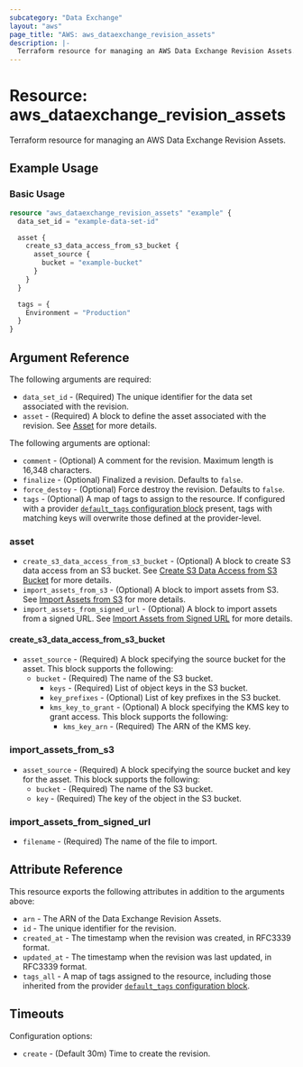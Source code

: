 ```yaml
---
subcategory: "Data Exchange"
layout: "aws"
page_title: "AWS: aws_dataexchange_revision_assets"
description: |-
  Terraform resource for managing an AWS Data Exchange Revision Assets.
---
```


# Resource: aws_dataexchange_revision_assets

Terraform resource for managing an AWS Data Exchange Revision Assets.

## Example Usage

### Basic Usage

```terraform
resource "aws_dataexchange_revision_assets" "example" {
  data_set_id = "example-data-set-id"

  asset {
    create_s3_data_access_from_s3_bucket {
      asset_source {
        bucket = "example-bucket"
      }
    }
  }

  tags = {
    Environment = "Production"
  }
}
```

## Argument Reference

The following arguments are required:

* `data_set_id` - (Required) The unique identifier for the data set associated with the revision.
* `asset` - (Required) A block to define the asset associated with the revision. See [Asset](#asset) for more details.

The following arguments are optional:

* `comment` - (Optional) A comment for the revision. Maximum length is 16,348 characters.
* `finalize` - (Optional) Finalized a revision. Defaults to `false`.
* `force_destoy` - (Optional) Force destroy the revision. Defaults to `false`.
* `tags` - (Optional) A map of tags to assign to the resource. If configured with a provider [`default_tags` configuration block](https://registry.terraform.io/providers/hashicorp/aws/latest/docs#default_tags-configuration-block) present, tags with matching keys will overwrite those defined at the provider-level.

### asset

* `create_s3_data_access_from_s3_bucket` - (Optional) A block to create S3 data access from an S3 bucket. See [Create S3 Data Access from S3 Bucket](#create_s3_data_access_from_s3_bucket) for more details.
* `import_assets_from_s3` - (Optional) A block to import assets from S3. See [Import Assets from S3](#import_assets_from_s3) for more details.
* `import_assets_from_signed_url` - (Optional) A block to import assets from a signed URL. See [Import Assets from Signed URL](#import_assets_from_signed_url) for more details.

#### create_s3_data_access_from_s3_bucket

* `asset_source` - (Required) A block specifying the source bucket for the asset. This block supports the following:
    * `bucket` - (Required) The name of the S3 bucket.
        * `keys` - (Required) List of object keys in the S3 bucket.
        * `key_prefixes` - (Optional) List of key prefixes in the S3 bucket.
        * `kms_key_to_grant` - (Optional) A block specifying the KMS key to grant access. This block supports the following:
            * `kms_key_arn` - (Required) The ARN of the KMS key.

### import_assets_from_s3

* `asset_source` - (Required) A block specifying the source bucket and key for the asset. This block supports the following:
    * `bucket` - (Required) The name of the S3 bucket.
    * `key` - (Required) The key of the object in the S3 bucket.

### import_assets_from_signed_url

* `filename` - (Required) The name of the file to import.

## Attribute Reference

This resource exports the following attributes in addition to the arguments above:

* `arn` - The ARN of the Data Exchange Revision Assets.
* `id` - The unique identifier for the revision.
* `created_at` - The timestamp when the revision was created, in RFC3339 format.
* `updated_at` - The timestamp when the revision was last updated, in RFC3339 format.
* `tags_all` - A map of tags assigned to the resource, including those inherited from the provider [`default_tags` configuration block](https://registry.terraform.io/providers/hashicorp/aws/latest/docs#default_tags-configuration-block).

## Timeouts

Configuration options:

* `create` - (Default 30m) Time to create the revision.
